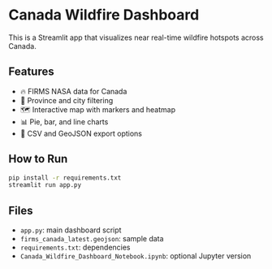 # Canada Wildfire Dashboard

This is a Streamlit app that visualizes near real-time wildfire hotspots across Canada.

## Features
- 🔥 FIRMS NASA data for Canada
- 📍 Province and city filtering
- 🗺️ Interactive map with markers and heatmap
- 📊 Pie, bar, and line charts
- 💾 CSV and GeoJSON export options

## How to Run
```bash
pip install -r requirements.txt
streamlit run app.py
```

## Files
- `app.py`: main dashboard script
- `firms_canada_latest.geojson`: sample data
- `requirements.txt`: dependencies
- `Canada_Wildfire_Dashboard_Notebook.ipynb`: optional Jupyter version
